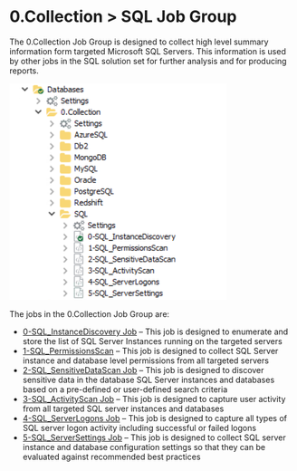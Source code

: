 # 0.Collection > SQL Job Group

The 0.Collection Job Group is designed to collect high level summary information form targeted Microsoft SQL Servers. This information is used by other jobs in the SQL solution set for further analysis and for producing reports.

![0.Collection Job Group - SQL](/static/img/product_docs/accessanalyzer/accessanalyzer/enterpriseauditor/solutions/databases/sql/collection/sqljobgroup1.png)

The jobs in the 0.Collection Job Group are:

- [0-SQL\_InstanceDiscovery Job](/docs/product_docs/accessanalyzer/accessanalyzer/enterpriseauditor/solutions/databases/sql/collection/0-sql_instancediscovery.md) – This job is designed to enumerate and store the list of SQL Server Instances running on the targeted servers
- [1-SQL\_PermissionsScan](/docs/product_docs/accessanalyzer/accessanalyzer/enterpriseauditor/solutions/databases/sql/collection/1-sql_permissionsscan.md) – This job is designed to collect SQL Server instance and database level permissions from all targeted servers
- [2-SQL\_SensitiveDataScan Job](/docs/product_docs/accessanalyzer/accessanalyzer/enterpriseauditor/solutions/databases/sql/collection/2-sql_sensitivedatascan.md) – This job is designed to discover sensitive data in the database SQL Server instances and databases based on a pre-defined or user-defined search criteria
- [3-SQL\_ActivityScan Job](/docs/product_docs/accessanalyzer/accessanalyzer/enterpriseauditor/solutions/databases/sql/collection/3-sql_activityscan.md) – This job is designed to capture user activity from all targeted SQL server instances and databases
- [4-SQL\_ServerLogons Job](/docs/product_docs/accessanalyzer/accessanalyzer/enterpriseauditor/solutions/databases/sql/collection/4-sql_serverlogons.md) – This job is designed to capture all types of SQL server logon activity including successful or failed logons
- [5-SQL\_ServerSettings Job](/docs/product_docs/accessanalyzer/accessanalyzer/enterpriseauditor/solutions/databases/sql/collection/5-sql_serversettings.md) – This job is designed to collect SQL server instance and database configuration settings so that they can be evaluated against recommended best practices
